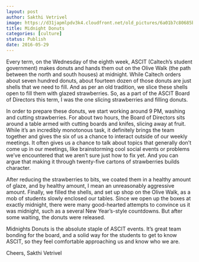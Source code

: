 ```yaml
---
layout: post
author: Sakthi Vetrivel
image: https://d31japmlpdv3k4.cloudfront.net/old_pictures/6a01b7c80685b6970b01bb090ab0fd970d-320wi.jpg
title: Midnight Donuts 
categories: [culture]
status: Publish
date: 2016-05-29
---
```


Every term, on the Wednesday of the eighth week, ASCIT (Caltech’s student government) makes donuts and hands them out on the Olive Walk (the path between the north and south houses) at midnight. While Caltech orders about seven hundred donuts, about fourteen dozen of those donuts are just shells that we need to fill. And as per an old tradition, we slice these shells open to fill them with glazed strawberries. So, as a part of the ASCIT Board of Directors this term, I was the one slicing strawberries and filling donuts. 

In order to prepare these donuts, we start working around 9 PM, washing and cutting strawberries. For about two hours, the Board of Directors sits around a table armed with cutting boards and knifes, slicing away at fruit. While it’s an incredibly monotonous task, it definitely brings the team together and gives the six of us a chance to interact outside of our weekly meetings. It often gives us a chance to talk about topics that generally don’t come up in our meetings, like brainstorming cool social events or problems we’ve encountered that we aren’t sure just how to fix yet. And you can argue that making it through twenty-five cartons of strawberries builds character.

After reducing the strawberries to bits, we coated them in a healthy amount of glaze, and by healthy amount, I mean an unreasonably aggressive amount. Finally, we filled the shells, and set up shop on the Olive Walk, as a mob of students slowly enclosed our tables. Since we open up the boxes at exactly midnight, there were many good-hearted attempts to convince us it was midnight, such as a several New Year’s-style countdowns. But after some waiting, the donuts were released.

Midnights Donuts is the absolute staple of ASCIT events. It’s great team bonding for the board, and a solid way for the students to get to know ASCIT, so they feel comfortable approaching us and know who we are.

Cheers,
Sakthi Vetrivel

